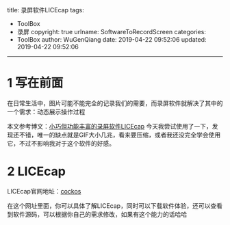 title: 录屏软件LICEcap
tags:
  - ToolBox
  - 录屏
copyright: true
urlname: SoftwareToRecordScreen
categories:
  - ToolBox
author: WuGenQiang
date: 2019-04-22 09:52:06
updated: 2019-04-22 09:52:06
---
# 1 写在前面
在日常生活中，图片可能不能完全的记录我们的需要，而录屏软件就解决了其中的一个需求：动态展示操作过程

<!--more-->

本文参考博文：[小巧但功能丰富的录屏软件LICEcap](https://anson2416.github.io/posts/6bae82eb/)
今天我尝试使用了一下，发现还不错，唯一的缺点就是GIF大小几兆，看来要压缩，或者我还没完全学会使用它，不过不影响我对于这个软件的好感。

# 2 LICEcap
LICEcap官网地址：[cockos](https://www.cockos.com/licecap/)

在这个网址里面，你可以具体了解LICEcap，同时可以下载软件体验，还可以查看到软件源码，可以根据你自己的需求修改，如果有这个能力的话哈哈